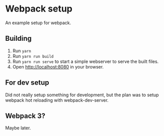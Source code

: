 # Webpack setup

An example setup for webpack.

## Building

1. Run `yarn`
1. Run `yarn run build`
1. Run `yarn run serve` to start a simple webserver to serve the built files.
1. Open [http://localhost:8080](http://localhost:8080) in your browser.

## For dev setup

Did not really setup something for development, but the plan was to setup webpack hot reloading with webpack-dev-server.

## Webpack 3?

Maybe later.

